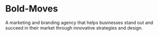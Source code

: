 # Bold-Moves
A marketing and branding agency that helps businesses stand out and succeed in their market through innovative strategies and design.
